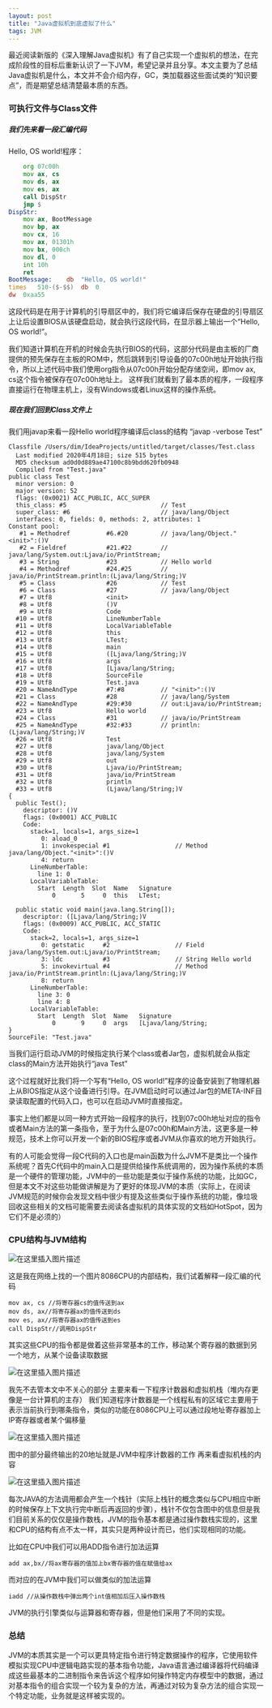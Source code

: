 ```yaml
---
layout: post
title: "Java虚拟机到底虚拟了什么"
tags: JVM 
---
```


最近阅读新版的《深入理解Java虚拟机》有了自己实现一个虚拟机的想法，在完成阶段性的目标后重新认识了一下JVM，希望记录并且分享。本文主要为了总结Java虚拟机是什么，本文并不会介绍内存，GC，类加载器这些面试类的“知识要点”，而是期望总结清楚最本质的东西。
### 可执行文件与Class文件
##### 我们先来看一段汇编代码
Hello, OS world!程序：
```asm
    org 07c00h
    mov ax, cs
    mov ds, ax
    mov es, ax
    call DispStr
    jmp $
DispStr:
    mov ax, BootMessage
    mov bp, ax
    mov cx, 16
    mov ax, 01301h
    mov bx, 000ch
    mov dl, 0
    int 10h
    ret
BootMessage:    db  "Hello, OS world!"
times   510-($-$$)  db  0
dw  0xaa55
```
这段代码是在用于计算机的引导扇区中的，我们将它编译后保存在硬盘的引导扇区上让后设置BIOS从该硬盘启动，就会执行这段代码，在显示器上输出一个“Hello, OS world!”。

我们知道计算机在开机的时候会先执行BIOS的代码，这部分代码是由主板的厂商提供的预先保存在主板的ROM中，然后跳转到引导设备的07c00h地址开始执行指令，所以上述代码中我们使用org指令从07c00h开始分配存储空间，即mov ax, cs这个指令被保存在07c00h地址上。
这样我们就看到了最本质的程序，一段程序直接运行在物理主机上，没有Windows或者Linux这样的操作系统。

##### 现在我们回到Class文件上
我们用javap来看一段Hello world程序编译后class的结构
“javap -verbose Test”
```
Classfile /Users/dim/IdeaProjects/untitled/target/classes/Test.class
  Last modified 2020年4月18日; size 515 bytes
  MD5 checksum ad0d0d889ae47100c8b9bdd620fb0948
  Compiled from "Test.java"
public class Test
  minor version: 0
  major version: 52
  flags: (0x0021) ACC_PUBLIC, ACC_SUPER
  this_class: #5                          // Test
  super_class: #6                         // java/lang/Object
  interfaces: 0, fields: 0, methods: 2, attributes: 1
Constant pool:
   #1 = Methodref          #6.#20         // java/lang/Object."<init>":()V
   #2 = Fieldref           #21.#22        // java/lang/System.out:Ljava/io/PrintStream;
   #3 = String             #23            // Hello world
   #4 = Methodref          #24.#25        // java/io/PrintStream.println:(Ljava/lang/String;)V
   #5 = Class              #26            // Test
   #6 = Class              #27            // java/lang/Object
   #7 = Utf8               <init>
   #8 = Utf8               ()V
   #9 = Utf8               Code
  #10 = Utf8               LineNumberTable
  #11 = Utf8               LocalVariableTable
  #12 = Utf8               this
  #13 = Utf8               LTest;
  #14 = Utf8               main
  #15 = Utf8               ([Ljava/lang/String;)V
  #16 = Utf8               args
  #17 = Utf8               [Ljava/lang/String;
  #18 = Utf8               SourceFile
  #19 = Utf8               Test.java
  #20 = NameAndType        #7:#8          // "<init>":()V
  #21 = Class              #28            // java/lang/System
  #22 = NameAndType        #29:#30        // out:Ljava/io/PrintStream;
  #23 = Utf8               Hello world
  #24 = Class              #31            // java/io/PrintStream
  #25 = NameAndType        #32:#33        // println:(Ljava/lang/String;)V
  #26 = Utf8               Test
  #27 = Utf8               java/lang/Object
  #28 = Utf8               java/lang/System
  #29 = Utf8               out
  #30 = Utf8               Ljava/io/PrintStream;
  #31 = Utf8               java/io/PrintStream
  #32 = Utf8               println
  #33 = Utf8               (Ljava/lang/String;)V
{
  public Test();
    descriptor: ()V
    flags: (0x0001) ACC_PUBLIC
    Code:
      stack=1, locals=1, args_size=1
         0: aload_0
         1: invokespecial #1                  // Method java/lang/Object."<init>":()V
         4: return
      LineNumberTable:
        line 1: 0
      LocalVariableTable:
        Start  Length  Slot  Name   Signature
            0       5     0  this   LTest;

  public static void main(java.lang.String[]);
    descriptor: ([Ljava/lang/String;)V
    flags: (0x0009) ACC_PUBLIC, ACC_STATIC
    Code:
      stack=2, locals=1, args_size=1
         0: getstatic     #2                  // Field java/lang/System.out:Ljava/io/PrintStream;
         3: ldc           #3                  // String Hello world
         5: invokevirtual #4                  // Method java/io/PrintStream.println:(Ljava/lang/String;)V
         8: return
      LineNumberTable:
        line 3: 0
        line 4: 8
      LocalVariableTable:
        Start  Length  Slot  Name   Signature
            0       9     0  args   [Ljava/lang/String;
}
SourceFile: "Test.java"
```
当我们运行启动JVM的时候指定执行某个class或者Jar包，虚拟机就会从指定class的Main方法开始执行“java Test”

这个过程就好比我们将一个写有“Hello, OS world!”程序的设备安装到了物理机器上从BIOS指定从这个设备进行引导。在JVM启动时可以通过Jar包的META-INF目录读取配置的代码入口，也可以在启动JVM时直接指定。

事实上他们都是以同一种方式开始一段程序的执行，找到07c00h地址对应的指令或者Main方法的第一条指令，至于为什么是07c00h和Main方法，这更多是一种规范，技术上你可以开发一个新的BIOS程序或者JVM从你喜欢的地方开始执行。

有的人可能会觉得一段C代码的入口也是main函数为什么JVM不是类比一个操作系统呢？首先C代码中的main入口是提供给操作系统调用的，因为操作系统的本质是一个硬件的管理功能，JVM中的一些功能是类似于操作系统的功能，比如GC，但是本文不对这些功能做讲解是为了更好的体现JVM的本质（实际上，在阅读JVM规范的时候你会发现文档中很少有提及这些类似于操作系统的功能，像垃圾回收这些相关的文档可能需要去阅读各虚拟机的具体实现的文档如HotSpot，因为它们不是必须的）
### CPU结构与JVM结构

![在这里插入图片描述](../img/aHR0cHM6Ly90aW1nc2EuYmFpZHUuY29tL3RpbWc_aW1hZ2UmcXVhbGl0eT04MCZzaXplPWI5OTk5XzEwMDAwJnNlYz0xNTg3MTk0Njg4NDg1JmRpPWRmOTM2NjIxZTEzMWYzMWI3OTgzYWZjYzAxYzA0ZWZiJmltZ3R5cGU9MCZzcmM9aHR0cDovL2dzczAuYmFpZHUuY29tLzk0bzNkU2FnX3hJNGtoR2tvOVdUQW5GNmh.jpeg)

这是我在网络上找的一个图片8086CPU的内部结构，我们试着解释一段汇编的代码

```
mov ax, cs //将寄存器cs的值传送到ax
mov ds, ax//将寄存器ax的值传送到ds
mov es, ax//将寄存器ax的值传送到es
call DispStr//调用DispStr
```

其实这些CPU的指令都是做着这些非常基本的工作，移动某个寄存器的数据到另一个地方，从某个设备读取数据

   ![在这里插入图片描述](../img/20200418150152507.png)

我先不去管本文中不关心的部分
主要来看一下程序计数器和虚拟机栈（堆内存更像是一台计算机的主存）
我们知道程序计数器是一个线程私有的区域它主要用于表示当前执行到哪条指令，类似的功能在8086CPU上可以通过段地址寄存器加上IP寄存器或者某个偏移量

![在这里插入图片描述](../img/20200418143732575.png)

图中的部分最终输出的20地址就是JVM中程序计数器的工作
再来看虚拟机栈的内容

![在这里插入图片描述](../img/20200418144805313.png)

每次JAVA的方法调用都会产生一个栈针（实际上栈针的概念类似与CPU相应中断的时候保存上下文执行完中断后再返回的步骤），栈针不仅包含图中的信息但是我们目前关系的仅仅是操作数栈，JVM的指令基本都是通过操作数栈实现的，这里和CPU的结构有点不太一样，其实只是两种设计而已，他们实现相同的功能。

比如在CPU中我们可以用ADD指令进行加法运算
```
add ax,bx//将ax寄存器的值加上bx寄存器的值在赋值给ax
```
而对应的在JVM中我们可以做类似的加法运算
```
iadd //从操作数栈中弹出两个int值相加后压入操作数栈
```
JVM的执行引擎类似与运算器和寄存器，但是他们采用了不同的实现。

### 总结
JVM的本质其实是一个可以更具特定指令进行特定数据操作的程序，它使用软件模拟实现CPU中逻辑电路实现的基本指令功能，Java语言通过编译器将代码编译成这些最基本的二进制指令来告诉这个程序如何操作特定内存模型中的数据，通过对基本指令的组合实现一个较为复杂的方法，再通过对较为复杂方法的组合实现一个特定功能，业务就是这样被实现的。

